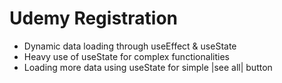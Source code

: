 # Udemy Registration

* Dynamic data loading through useEffect & useState
* Heavy use of useState for complex functionalities 
* Loading more data using useState for simple |see all| button 

